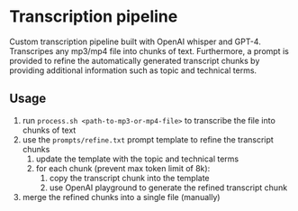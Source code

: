 # Transcription pipeline

Custom transcription pipeline built with OpenAI whisper and GPT-4. Transcripes any mp3/mp4 file into chunks of text. Furthermore, a prompt is provided to refine the automatically generated transcript chunks by providing additional information such as topic and technical terms.

## Usage

1. run `process.sh <path-to-mp3-or-mp4-file>` to transcribe the file into chunks of text
2. use the `prompts/refine.txt` prompt template to refine the transcript chunks
   1. update the template with the topic and technical terms
   2. for each chunk (prevent max token limit of 8k):
      1. copy the transcript chunk into the template
      2. use OpenAI playground to generate the refined transcript chunk
3. merge the refined chunks into a single file (manually)

